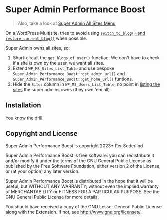 # Super Admin Performance Boost

> Also, take a look at [Super Admin All Sites Menu](https://github.com/soderlind/super-admin-all-sites-menu#super-admin-all-sites-menu)

On a WordPress Multisite, tries to avoid using [`switch_to_blog()` and `restore_current_blog()`](assets/switch-to-blog.png) when possible.

Super Admin owns all sites, so:

1. Short-circuit the `get_blogs_of_user()` function. We don't have to check if a site is own by the user, we want all sites.
2. Extend `WP_MS_Sites_List_Table` and use bespoke `Super_Admin_Performance_Boost::get_admin_url()` and `Super_Admin_Performance_Boost::get_home_url()` funtions.
3. Hide the `Sites` column in `WP_MS_Users_List_Table`, no point in [listing the sites](assets/all-sites.png) the super admins owns (they own 'em all)

## Installation

You know the drill.

## Copyright and License

Super Admin Performance Boost is copyright 2023+ Per Soderlind

Super Admin Performance Boost is free software: you can redistribute it and/or modify it under the terms of the GNU General Public License as published by the Free Software Foundation, either version 2 of the License, or (at your option) any later version.

Super Admin Performance Boost is distributed in the hope that it will be useful, but WITHOUT ANY WARRANTY; without even the implied warranty of MERCHANTABILITY or FITNESS FOR A PARTICULAR PURPOSE. See the GNU General Public License for more details.

You should have received a copy of the GNU Lesser General Public License along with the Extension. If not, see http://www.gnu.org/licenses/.

